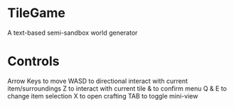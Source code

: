 # TileGame
A text-based semi-sandbox world generator

# Controls
Arrow Keys to move
WASD to directional interact with current item/surroundings
Z to interact with current tile & to confirm menu
Q & E to change item selection
X to open crafting
TAB to toggle mini-view
